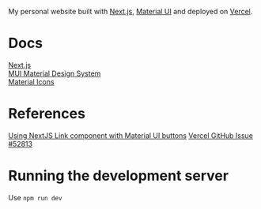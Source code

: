 My personal website built with [Next.js](https://nextjs.org/), [Material UI](https://mui.com/material-ui/) and deployed on [Vercel](https://vercel.com/). 

# Docs
[Next.js](https://nextjs.org/docs)\
[MUI Material Design System](https://mui.com/material-ui/)\
[Material Icons](https://fonts.google.com/icons?icon.set=Material+Icons)

# References
[Using NextJS Link component with Material UI buttons](https://dev.to/ivandotv/using-next-js-link-component-with-material-ui-buttons-and-menu-items-3m6a)
[Vercel GitHub Issue #52813](https://github.com/vercel/next.js/issues/52813)

# Running the development server
Use `npm run dev`
